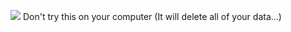 ![](https://user-images.githubusercontent.com/68336569/179380746-c6504ef3-2176-4438-8900-14f2ec8ded68.jpg")
Don't try this on your computer (It will delete all of your data...)
